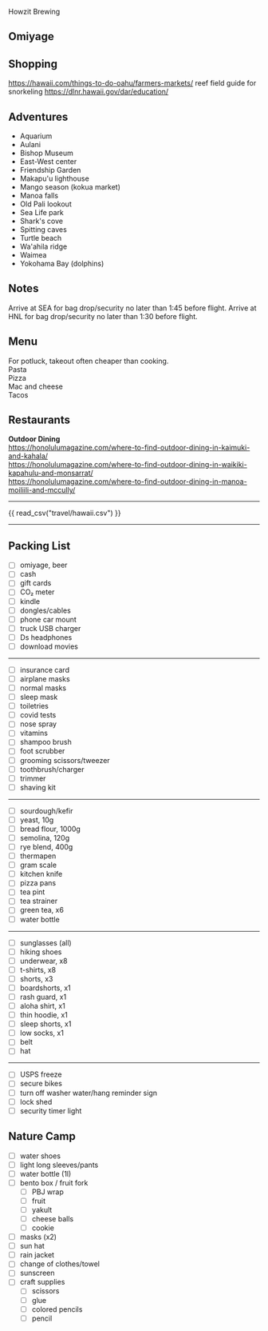 Howzit Brewing 

## Omiyage

## Shopping
https://hawaii.com/things-to-do-oahu/farmers-markets/
reef field guide for snorkeling
https://dlnr.hawaii.gov/dar/education/

## Adventures
* Aquarium
* Aulani
* Bishop Museum
* East-West center
* Friendship Garden
* Makapu'u lighthouse
* Mango season (kokua market)
* Manoa falls
* Old Pali lookout
* Sea Life park
* Shark's cove
* Spitting caves
* Turtle beach
* Wa'ahila ridge
* Waimea
* Yokohama Bay (dolphins)

## Notes
Arrive at SEA for bag drop/security no later than 1:45 before flight.
Arrive at HNL for bag drop/security no later than 1:30 before flight.

## Menu
For potluck, takeout often cheaper than cooking.  
Pasta  
Pizza  
Mac and cheese  
Tacos  

## Restaurants
**Outdoor Dining**  
https://honolulumagazine.com/where-to-find-outdoor-dining-in-kaimuki-and-kahala/  
https://honolulumagazine.com/where-to-find-outdoor-dining-in-waikiki-kapahulu-and-monsarrat/  
https://honolulumagazine.com/where-to-find-outdoor-dining-in-manoa-moiliili-and-mccully/  

---
{{ read_csv("travel/hawaii.csv") }}

---
## Packing List
- [ ] omiyage, beer
- [ ] cash
- [ ] gift cards
- [ ] CO₂ meter
- [ ] kindle
- [ ] dongles/cables
- [ ] phone car mount
- [ ] truck USB charger
- [ ] Ds headphones
- [ ] download movies
---
- [ ] insurance card
- [ ] airplane masks
- [ ] normal masks
- [ ] sleep mask
- [ ] toiletries
- [ ] covid tests
- [ ] nose spray
- [ ] vitamins
- [ ] shampoo brush
- [ ] foot scrubber
- [ ] grooming scissors/tweezer
- [ ] toothbrush/charger
- [ ] trimmer
- [ ] shaving kit
---
- [ ] sourdough/kefir
- [ ] yeast, 10g
- [ ] bread flour, 1000g
- [ ] semolina, 120g
- [ ] rye blend, 400g
- [ ] thermapen
- [ ] gram scale
- [ ] kitchen knife
- [ ] pizza pans
- [ ] tea pint
- [ ] tea strainer
- [ ] green tea, x6
- [ ] water bottle
---
- [ ] sunglasses (all)
- [ ] hiking shoes
- [ ] underwear, x8
- [ ] t-shirts, x8
- [ ] shorts, x3
- [ ] boardshorts, x1
- [ ] rash guard, x1
- [ ] aloha shirt, x1
- [ ] thin hoodie, x1
- [ ] sleep shorts, x1
- [ ] low socks, x1
- [ ] belt
- [ ] hat
---
- [ ] USPS freeze
- [ ] secure bikes
- [ ] turn off washer water/hang reminder sign
- [ ] lock shed
- [ ] security timer light

## Nature Camp
- [ ] water shoes
- [ ] light long sleeves/pants
- [ ] water bottle (1l)
- [ ] bento box / fruit fork
    - [ ] PBJ wrap
    - [ ] fruit
    - [ ] yakult
    - [ ] cheese balls
    - [ ] cookie
- [ ] masks (x2)
- [ ] sun hat
- [ ] rain jacket
- [ ] change of clothes/towel
- [ ] sunscreen
- [ ] craft supplies
    - [ ] scissors
    - [ ] glue
    - [ ] colored pencils
    - [ ] pencil
